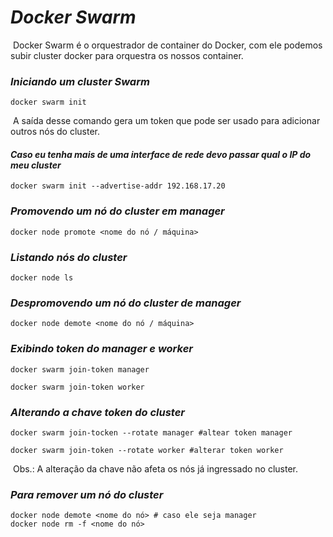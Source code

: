 # ***Docker Swarm***

​	Docker Swarm é o orquestrador de container do Docker, com ele podemos subir cluster docker para orquestra os nossos container.

### ***Iniciando um cluster Swarm***

```shell
docker swarm init
```

​	A saída desse comando gera um token que pode ser usado para adicionar outros nós do cluster.

#### ***Caso eu tenha mais de uma interface de rede devo passar qual o IP do meu cluster***

```shell
docker swarm init --advertise-addr 192.168.17.20
```

### ***Promovendo um nó do cluster em manager***

```shell
docker node promote <nome do nó / máquina>
```

### ***Listando nós do cluster***

```shell
docker node ls	
```

### ***Despromovendo um nó do cluster de manager***

```shell
docker node demote <nome do nó / máquina>
```

### ***Exibindo token do manager e worker***

```shell
docker swarm join-token manager

docker swarm join-token worker	
```

### ***Alterando a chave token do cluster***

```shell
docker swarm join-tocken --rotate manager #altear token manager

docker swarm join-token --rotate worker #alterar token worker
```

​	Obs.: A alteração da chave não afeta os nós já ingressado no cluster.

### ***Para remover um nó do cluster***

```shell
docker node demote <nome do nó> # caso ele seja manager
docker node rm -f <nome do nó>
```

